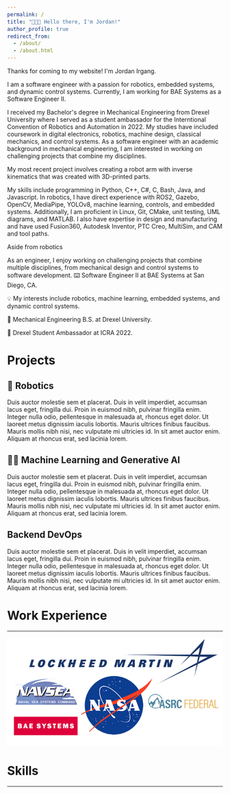 ```yaml
---
permalink: /
title: "👨🏻‍💻 Hello there, I'm Jordan!"
author_profile: true
redirect_from: 
  - /about/
  - /about.html
---
```

Thanks for coming to my website! I'm Jordan Irgang.

I am a software engineer with a passion for robotics, embedded systems, and dynamic control systems. Currently, I am working for BAE Systems as a Software Engineer II.

I received my Bachelor's degree in Mechanical Engineering from Drexel University where I served as a student ambassador for the Interntional Convention of Robotics and Automation in 2022. My studies have included coursework in digital electronics, robotics, machine design, classical mechanics, and control systems. As a software engineer with an academic background in mechanical engineering, I am interested in working on challenging projects that combine my disciplines. 

My most recent project involves creating a robot arm with inverse kinematics that was created with 3D-printed parts.

My skills include programming in Python, C++, C#, C, Bash, Java, and Javascript. In robotics, I have direct experience with ROS2, Gazebo, OpenCV, MediaPipe, YOLOv8, machine learning, controls, and embedded systems. Additionally, I am proficient in Linux, Git, CMake, unit testing, UML diagrams, and MATLAB.  I also have expertise in design and manufacturing and have used Fusion360, Autodesk Inventor, PTC Creo, MultiSim, and CAM and tool paths.

Aside from robotics

As an engineer, I enjoy working on challenging projects that combine multiple disciplines, from mechanical design and control systems to software development.
⌨️ Software Engineer II at BAE Systems at San Diego, CA. 

💡 My interests include robotics, machine learning, embedded systems, and dynamic control systems.

🏫 Mechanical Engineering B.S. at Drexel University.

🤖 Drexel Student Ambassador at ICRA 2022.

# Projects

## 🤖 Robotics
Duis auctor molestie sem et placerat. Duis in velit imperdiet, accumsan lacus eget, fringilla dui. Proin in euismod nibh, pulvinar fringilla enim. Integer nulla odio, pellentesque in malesuada at, rhoncus eget dolor. Ut laoreet metus dignissim iaculis lobortis. Mauris ultrices finibus faucibus. Mauris mollis nibh nisi, nec vulputate mi ultricies id. In sit amet auctor enim. Aliquam at rhoncus erat, sed lacinia lorem.

## 🧑‍💻 Machine Learning and Generative AI
Duis auctor molestie sem et placerat. Duis in velit imperdiet, accumsan lacus eget, fringilla dui. Proin in euismod nibh, pulvinar fringilla enim. Integer nulla odio, pellentesque in malesuada at, rhoncus eget dolor. Ut laoreet metus dignissim iaculis lobortis. Mauris ultrices finibus faucibus. Mauris mollis nibh nisi, nec vulputate mi ultricies id. In sit amet auctor enim. Aliquam at rhoncus erat, sed lacinia lorem.

## Backend DevOps
Duis auctor molestie sem et placerat. Duis in velit imperdiet, accumsan lacus eget, fringilla dui. Proin in euismod nibh, pulvinar fringilla enim. Integer nulla odio, pellentesque in malesuada at, rhoncus eget dolor. Ut laoreet metus dignissim iaculis lobortis. Mauris ultrices finibus faucibus. Mauris mollis nibh nisi, nec vulputate mi ultricies id. In sit amet auctor enim. Aliquam at rhoncus erat, sed lacinia lorem.

# Work Experience
---
![](./images/workexperience.png)

# Skills
--- 
<div class="row" style="display: flex;>
  
  <div class="column" style="display: flex;>
    <img src="./images/500x300.png" alt="Snow" style="display: flex;">
    </div>
  
  <div class="column" style="display: flex;>
    <img src="./images/500x300.png" alt="Forest" style="display: flex;">
    </div>
  
  <div class="column"style="display: flex;>
    <img src="./images/500x300.png" alt="Mountains" style="display: flex;">
   </div>
  
</div>

